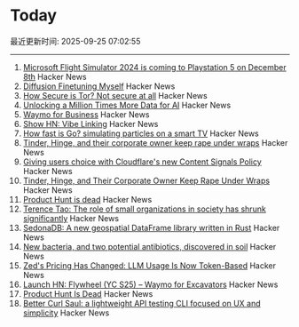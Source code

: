 # Today

最近更新时间: 2025-09-25 07:02:55

--- 
1. [Microsoft Flight Simulator 2024 is coming to Playstation 5 on December 8th](https://www.flightsimulator.com/microsoft-flight-simulator-2024-soars-onto-playstation-5/) Hacker News
2. [Diffusion Finetuning Myself](https://vassi.life/projects/diffinetune) Hacker News
3. [How Secure is Tor? Not secure at all](https://csam-bib.github.io/security/) Hacker News
4. [Unlocking a Million Times More Data for AI](https://ifp.org/unlocking-a-million-times-more-data-for-ai/) Hacker News
5. [Waymo for Business](https://waymo.com/blog/2025/09/waymo-for-business) Hacker News
6. [Show HN: Vibe Linking](https://vb.lk/) Hacker News
7. [How fast is Go? simulating particles on a smart TV](https://dgerrells.com/blog/how-fast-is-go-simulating-millions-of-particles-on-a-smart-tv) Hacker News
8. [Tinder, Hinge, and their corporate owner keep rape under wraps](https://themarkup.org/investigations/2025/02/13/dating-app-tinder-hinge-cover-up) Hacker News
9. [Giving users choice with Cloudflare's new Content Signals Policy](https://blog.cloudflare.com/content-signals-policy/) Hacker News
10. [Tinder, Hinge, and Their Corporate Owner Keep Rape Under Wraps](https://themarkup.org/investigations/2025/02/13/dating-app-tinder-hinge-cover-up) Hacker News
11. [Product Hunt is dead](https://sedimental.org/product_hunt_is_dead.html) Hacker News
12. [Terence Tao: The role of small organizations in society has shrunk significantly](https://mathstodon.xyz/@tao/115259943398316677) Hacker News
13. [SedonaDB: A new geospatial DataFrame library written in Rust](https://sedona.apache.org/latest/blog/2025/09/24/introducing-sedonadb-a-single-node-analytical-database-engine-with-geospatial-as-a-first-class-citizen/) Hacker News
14. [New bacteria, and two potential antibiotics, discovered in soil](https://www.rockefeller.edu/news/38239-hundreds-of-new-bacteria-and-two-potential-antibiotics-found-in-soil/) Hacker News
15. [Zed's Pricing Has Changed: LLM Usage Is Now Token-Based](https://zed.dev/blog/pricing-change-llm-usage-is-now-token-based) Hacker News
16. [Launch HN: Flywheel (YC S25) – Waymo for Excavators](https://news.ycombinator.com/item?id=45362914) Hacker News
17. [Product Hunt Is Dead](https://sedimental.org/product_hunt_is_dead.html) Hacker News
18. [Better Curl Saul: a lightweight API testing CLI focused on UX and simplicity](https://github.com/DeprecatedLuar/better-curl-saul) Hacker News
